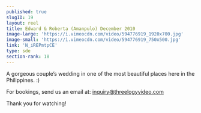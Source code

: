 ```yaml
---
published: true
slugID: 19
layout: reel
title: Edward & Roberta (Amanpulo) December 2010
image-large: 'https://i.vimeocdn.com/video/594776919_1920x700.jpg'
image-small: 'https://i.vimeocdn.com/video/594776919_750x500.jpg'
link: 'N_iREPmtpCE'
type: sde
section-rank: 18
---
```

A gorgeous couple’s wedding in one of the most beautiful places here in the Philippines. :)

For bookings, send us an email at: inquiry@threelogyvideo.com

Thank you for watching! 
